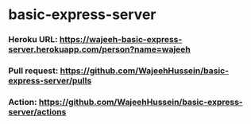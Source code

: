 # basic-express-server

### Heroku URL: https://wajeeh-basic-express-server.herokuapp.com/person?name=wajeeh

### Pull request: https://github.com/WajeehHussein/basic-express-server/pulls

### Action: https://github.com/WajeehHussein/basic-express-server/actions
